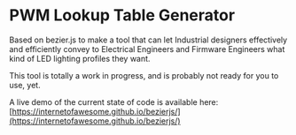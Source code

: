 # PWM Lookup Table Generator

Based on bezier.js to make a tool that can let Industrial designers effectively and efficiently convey to Electrical Engineers and Firmware Engineers what kind of LED lighting profiles they want.

This tool is totally a work in progress, and is probably not ready for you to use, yet.

A live demo of the current state of code is available here: [https://internetofawesome.github.io/bezierjs/](https://internetofawesome.github.io/bezierjs/)
